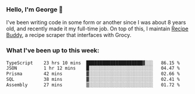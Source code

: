 ### Hello, I'm George 👋

I've been writing code in some form or another since I was about 8 years old, and recently made it my full-time job. On top of this, I maintain [Recipe Buddy](https://github.com/georgegebbett/recipe-buddy), a recipe scraper that interfaces with Grocy.  

<!--
**georgegebbett/georgegebbett** is a ✨ _special_ ✨ repository because its `README.md` (this file) appears on your GitHub profile.

Here are some ideas to get you started:

- 🔭 I’m currently working on ...
- 🌱 I’m currently learning ...
- 👯 I’m looking to collaborate on ...
- 🤔 I’m looking for help with ...
- 💬 Ask me about ...
- 📫 How to reach me: ...
- 😄 Pronouns: ...
- ⚡ Fun fact: ...
-->

### What I've been up to this week:
<!--START_SECTION:waka-->

```txt
TypeScript    23 hrs 10 mins  █████████████████████▓░░░   86.15 %
JSON          1 hr 12 mins    █░░░░░░░░░░░░░░░░░░░░░░░░   04.47 %
Prisma        42 mins         ▓░░░░░░░░░░░░░░░░░░░░░░░░   02.66 %
SQL           38 mins         ▓░░░░░░░░░░░░░░░░░░░░░░░░   02.41 %
Assembly      27 mins         ▒░░░░░░░░░░░░░░░░░░░░░░░░   01.72 %
```

<!--END_SECTION:waka-->
